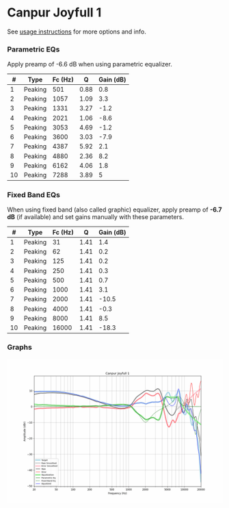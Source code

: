 # Canpur Joyfull 1
See [usage instructions](https://github.com/jaakkopasanen/AutoEq#usage) for more options and info.

### Parametric EQs
Apply preamp of -6.6 dB when using parametric equalizer.

|   # | Type    |   Fc (Hz) |    Q |   Gain (dB) |
|-----|---------|-----------|------|-------------|
|   1 | Peaking |       501 | 0.88 |         0.8 |
|   2 | Peaking |      1057 | 1.09 |         3.3 |
|   3 | Peaking |      1331 | 3.27 |        -1.2 |
|   4 | Peaking |      2021 | 1.06 |        -8.6 |
|   5 | Peaking |      3053 | 4.69 |        -1.2 |
|   6 | Peaking |      3600 | 3.03 |        -7.9 |
|   7 | Peaking |      4387 | 5.92 |         2.1 |
|   8 | Peaking |      4880 | 2.36 |         8.2 |
|   9 | Peaking |      6162 | 4.06 |         1.8 |
|  10 | Peaking |      7288 | 3.89 |         5   |

### Fixed Band EQs
When using fixed band (also called graphic) equalizer, apply preamp of **-6.7 dB** (if available) and set gains manually with these parameters.

|   # | Type    |   Fc (Hz) |    Q |   Gain (dB) |
|-----|---------|-----------|------|-------------|
|   1 | Peaking |        31 | 1.41 |         1.4 |
|   2 | Peaking |        62 | 1.41 |         0.2 |
|   3 | Peaking |       125 | 1.41 |         0.2 |
|   4 | Peaking |       250 | 1.41 |         0.3 |
|   5 | Peaking |       500 | 1.41 |         0.7 |
|   6 | Peaking |      1000 | 1.41 |         3.1 |
|   7 | Peaking |      2000 | 1.41 |       -10.5 |
|   8 | Peaking |      4000 | 1.41 |        -0.3 |
|   9 | Peaking |      8000 | 1.41 |         8.5 |
|  10 | Peaking |     16000 | 1.41 |       -18.3 |

### Graphs
![](./Canpur%20Joyfull%201.png)
